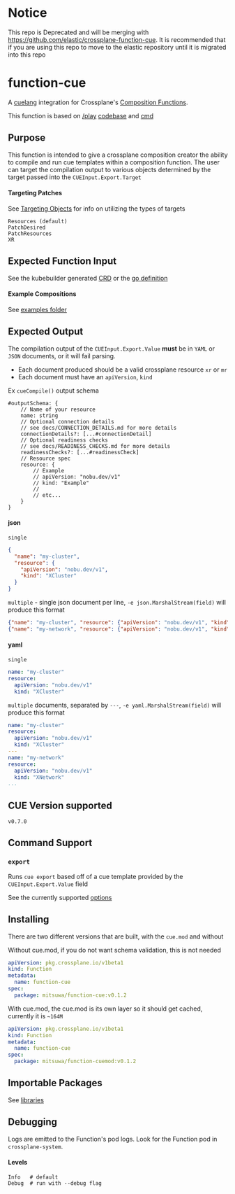 # Notice

This repo is Deprecated and will be merging with https://github.com/elastic/crossplane-function-cue.  It is recommended that if you are using this repo to move to the elastic repository until it is migrated into this repo

# function-cue

A [cuelang](https://cuelang.org/) integration for Crossplane's [Composition Functions](https://docs.crossplane.io/latest/concepts/composition-functions/).

This function is based on [/play](https://cuelang.org/play) [codebase](https://github.com/cue-lang/cuelang.org/blob/master/play/main.go) and [cmd](https://github.com/cue-lang/cue/blob/master/cmd/cue/cmd/export.go)

## Purpose

This function is intended to give a crossplane composition creator the ability to compile and run cue templates within a composition function.
The user can target the compilation output to various objects determined by the target passed into the `CUEInput.Export.Target`

#### Targeting Patches

See [Targeting Objects](docs/TARGETING_OBJECTS.md) for info on utilizing the types of targets

```
Resources (default)
PatchDesired
PatchResources
XR
```

## Expected Function Input

See the kubebuilder generated [CRD](package/input/cue.fn.crossplane.io_cueinputs.yaml) or the [go definition](input/v1beta1/input.go)

#### Example Compositions

See [examples folder](examples)

## Expected Output

The compilation output of the `CUEInput.Export.Value` **must** be in `YAML` or `JSON` documents, or it will fail parsing.

- Each document produced should be a valid crossplane resource `xr` or `mr`
- Each document must have an `apiVersion`, `kind`

Ex `cueCompile()` output schema

```cue
#outputSchema: {
	// Name of your resource
	name: string
	// Optional connection details
	// see docs/CONNECTION_DETAILS.md for more details
	connectionDetails?: [...#connectionDetail]
	// Optional readiness checks
	// see docs/READINESS_CHECKS.md for more details
	readinessChecks?: [...#readinessCheck]
	// Resource spec
	resource: {
		// Example
		// apiVersion: "nobu.dev/v1"
		// kind: "Example"
		//
		// etc...
	}
}
```

#### json
`single`
```json
{
  "name": "my-cluster",
  "resource": {
    "apiVersion": "nobu.dev/v1",
    "kind": "XCluster"
  }
}
```

`multiple` - single json document per line, `-e json.MarshalStream(field)` will produce this format
```json
{"name": "my-cluster", "resource": {"apiVersion": "nobu.dev/v1", "kind": "XCluster"}}
{"name": "my-network", "resource": {"apiVersion": "nobu.dev/v1", "kind": "XNetwork"}}
```

#### yaml
`single`
```yaml
name: "my-cluster"
resource:
  apiVersion: "nobu.dev/v1"
  kind: "XCluster"
```

`multiple` documents, separated by `---`, `-e yaml.MarshalStream(field)` will produce this format
```yaml
name: "my-cluster"
resource:
  apiVersion: "nobu.dev/v1"
  kind: "XCluster"
---
name: "my-network"
resource:
  apiVersion: "nobu.dev/v1"
  kind: "XNetwork"
...
```

## CUE Version supported

`v0.7.0`

## Command Support

### `export`

Runs `cue export` based off of a cue template provided by the `CUEInput.Export.Value` field

See the currently supported [options](docs/EXPORT_OPTIONS.md)

## Installing

There are two different versions that are built, with the `cue.mod` and without

Without cue.mod, if you do not want schema validation, this is not needed
```yaml
apiVersion: pkg.crossplane.io/v1beta1
kind: Function
metadata:
  name: function-cue
spec:
  package: mitsuwa/function-cue:v0.1.2
```

With cue.mod, the cue.mod is its own layer so it should get cached, currently it is `~164M`
```yaml
apiVersion: pkg.crossplane.io/v1beta1
kind: Function
metadata:
  name: function-cue
spec:
  package: mitsuwa/function-cuemod:v0.1.2
```

## Importable Packages

See [libraries](docs/LIBRARIES.md#cue.mod)

## Debugging

Logs are emitted to the Function's pod logs. Look for the Function pod in `crossplane-system`.

#### Levels

```
Info   # default
Debug  # run with --debug flag
```
